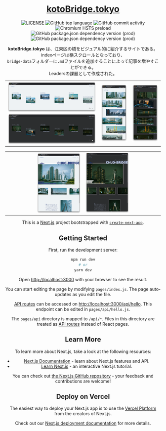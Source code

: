 <div align="center">
   <h1><a href="https://kotobridge.tokyo">kotoBridge.tokyo</a></h1>
   <a href="./LICENSE">
      <img alt="LICENSE" src="https://img.shields.io/badge/license-MIT-blue.svg?maxAge=43200">
   </a>
   <img alt="GitHub top language" src="https://img.shields.io/github/languages/top/aovoq/kotobridge.tokyo?color=yellow">
   <img alt="GitHub commit activity" src="https://img.shields.io/github/commit-activity/y/aovoq/kotobridge.tokyo">
   <img alt="Chromium HSTS preload" src="https://img.shields.io/hsts/preload/kotobridge-tokyo.vercel.app">
   <img alt="GitHub package.json dependency version (prod)" src="https://img.shields.io/github/package-json/dependency-version/aovoq/kotobridge.tokyo/next">
   <img alt="GitHub package.json dependency version (prod)" src="https://img.shields.io/github/package-json/dependency-version/aovoq/kotobridge.tokyo/react">
   <p>
      <b>kotoBridge.tokyo</b> は、江東区の橋をビジュアル的に紹介するサイトである。<br/>
      indexページは横スクロールとなっており、<br/>
      <code>bridge-data</code>フォルダーに<code>.md</code>ファイルを追加することによって記事を増やすことができる。<br/>
      Leadersの課題として作成された。
   </p>
<div>

<table>
   <tr>
      <td width="60%">
         <img src="screenshots/index.png">
         <img src="screenshots/index-night.png">
      </td>
      <td>
         <img src="screenshots/index-mobile.png">
      </td>
      <td>
         <img src="screenshots/index-mobile-night.png">
      </td>
   </tr>
</table>
<table>
   <tr>
      <td><img src="screenshots/detail.png" align="right" width="60%"></td>
      <td><img src="screenshots/detail-night.png" width="60%"></td>
   </tr>
</table>

This is a [Next.js](https://nextjs.org/) project bootstrapped with [`create-next-app`](https://github.com/vercel/next.js/tree/canary/packages/create-next-app).

## Getting Started

First, run the development server:

```bash
npm run dev
# or
yarn dev
```

Open [http://localhost:3000](http://localhost:3000) with your browser to see the result.

You can start editing the page by modifying `pages/index.js`. The page auto-updates as you edit the file.

[API routes](https://nextjs.org/docs/api-routes/introduction) can be accessed on [http://localhost:3000/api/hello](http://localhost:3000/api/hello). This endpoint can be edited in `pages/api/hello.js`.

The `pages/api` directory is mapped to `/api/*`. Files in this directory are treated as [API routes](https://nextjs.org/docs/api-routes/introduction) instead of React pages.

## Learn More

To learn more about Next.js, take a look at the following resources:

-  [Next.js Documentation](https://nextjs.org/docs) - learn about Next.js features and API.
-  [Learn Next.js](https://nextjs.org/learn) - an interactive Next.js tutorial.

You can check out [the Next.js GitHub repository](https://github.com/vercel/next.js/) - your feedback and contributions are welcome!

## Deploy on Vercel

The easiest way to deploy your Next.js app is to use the [Vercel Platform](https://vercel.com/new?utm_medium=default-template&filter=next.js&utm_source=create-next-app&utm_campaign=create-next-app-readme) from the creators of Next.js.

Check out our [Next.js deployment documentation](https://nextjs.org/docs/deployment) for more details.
